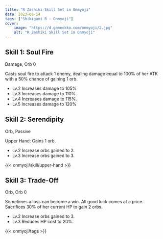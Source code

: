```yaml
---
title: "R Zashiki Skill Set in Onmyoji"
date: 2023-08-14   
tags: ["Shikigami R - Onmyoji"]
cover:
    image: "https://d.gameokko.com/onmyoji/2.jpg" 
    alt: "R Zashiki Skill Set in Onmyoji"  
---
```


## Skill 1: Soul Fire
Damage, Orb 0

Casts soul fire to attack 1 enemy, dealing damage equal to 100% of her ATK with a 50% chance of gaining 1 orb.

- Lv.2 Increases damage to 105%
- Lv.3 Increases damage to 110%.
- Lv.4 Increases damage to 115%.
- Lv.5 Increases damage to 120%

## Skill 2: Serendipity
Orb, Passive

Upper Hand: Gains 1 orb.

- Lv.2 Increase orbs gained to 2.
- Lv.3 Increase orbs gained to 3.
 
{{< onmyoji/skill/upper-hand >}} 
  
## Skill 3: Trade-Off
Orb, Orb 0

Sometimes a loss can become a win. All good luck comes at a price.  Sacrifices 30% of her current HP to gain 2 orbs.

- Lv.2 Increase orbs gained to 3.
- Lv.3 Reduces HP cost to 20%.

{{< onmyoji/tags >}}